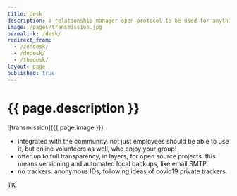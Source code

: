 ```yaml
---
title: desk
description: a relationship manager open protocol to be used for anything!
image: /pages/transmission.jpg
permalink: /desk/
redirect_from:
  - /zendesk/
  - /dedesk/
  - /thedesk/
layout: page
published: true
---
```


# {{ page.description }}

![transmission]({{ page.image }})

- integrated with the community. not just employees should be able to use it, but online volunteers as well, who enjoy your group!
- offer *up to* full transparency, in layers, for open source projects. this means versioning and automated local backups, like email SMTP.
- no trackers. anonymous IDs, following ideas of covid19 private trackers.

[TK](https://frontier.pioneer.app/posts/262-ahoxus-desk-or-dedesk)
